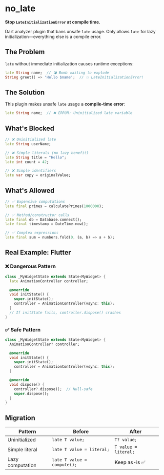 # no_late

**Stop `LateInitializationError` at compile time.**

Dart analyzer plugin that bans unsafe `late` usage. Only allows `late` for lazy initialization—everything else is a compile error.

## The Problem

`late` without immediate initialization causes runtime exceptions:

```dart
late String name;  // 💣 Bomb waiting to explode
String greet() => 'Hello $name';  // 💥 LateInitializationError!
```

## The Solution

This plugin makes unsafe `late` usage a **compile-time error**:

```dart
late String name;  // ❌ ERROR: Uninitialized late variable
```

## What's Blocked

```dart
// ❌ Uninitialized late
late String userName;

// ❌ Simple literals (no lazy benefit)
late String title = "Hello";
late int count = 42;

// ❌ Simple identifiers
late var copy = originalValue;
```

## What's Allowed

```dart
// ✅ Expensive computations
late final primes = calculatePrimes(1000000);

// ✅ Method/constructor calls
late final db = Database.connect();
late final timestamp = DateTime.now();

// ✅ Complex expressions
late final sum = numbers.fold(0, (a, b) => a + b);
```

## Real Example: Flutter

### ❌ Dangerous Pattern

```dart
class _MyWidgetState extends State<MyWidget> {
  late AnimationController controller;

  @override
  void initState() {
    super.initState();
    controller = AnimationController(vsync: this);
  }
  // If initState fails, controller.dispose() crashes
}
```

### ✅ Safe Pattern

```dart
class _MyWidgetState extends State<MyWidget> {
  AnimationController? controller;

  @override
  void initState() {
    super.initState();
    controller = AnimationController(vsync: this);
  }

  @override
  void dispose() {
    controller?.dispose();  // Null-safe
    super.dispose();
  }
}
```

## Migration

| Pattern | Before | After |
|---------|--------|-------|
| Uninitialized | `late T value;` | `T? value;` |
| Simple literal | `late T value = literal;` | `T value = literal;` |
| Lazy computation | `late T value = compute();` | Keep as-is ✅ |